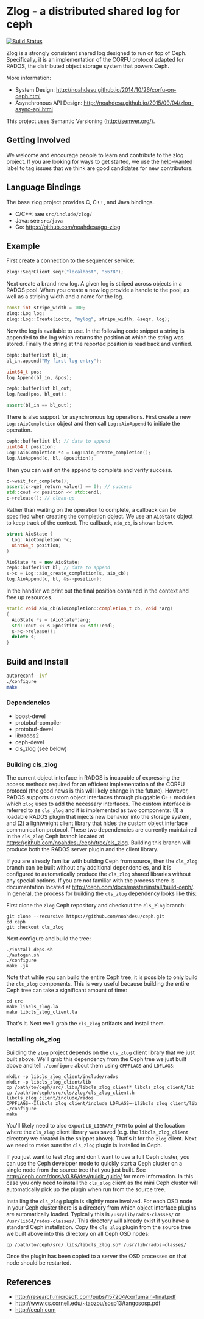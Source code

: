 # Zlog - a distributed shared log for ceph

[![Build Status](https://travis-ci.org/noahdesu/zlog.svg?branch=master)](https://travis-ci.org/noahdesu/zlog)

Zlog is a strongly consistent shared log designed to run on top of Ceph.
Specifically, it is an implementation of the CORFU protocol adapted for RADOS,
the distributed object storage system that powers Ceph.

More information:

* System Design: http://noahdesu.github.io/2014/10/26/corfu-on-ceph.html
* Asynchronous API Design: http://noahdesu.github.io/2015/09/04/zlog-async-api.html

This project uses Semantic Versioning (http://semver.org/).

## Getting Involved

We welcome and encourage people to learn and contribute to the zlog project. If you are looking for ways to get started, we use the [help-wanted](https://github.com/noahdesu/zlog/issues?q=is%3Aissue+is%3Aopen+label%3A%22help+wanted%22) label to tag issues that we think are good candidates for new contributors.

## Language Bindings

The base zlog project provides C, C++, and Java bindings.

* C/C++: see `src/include/zlog/`
* Java: see `src/java`
* Go: https://github.com/noahdesu/go-zlog

## Example

First create a connection to the sequencer service:

```c++
zlog::SeqrClient seqr("localhost", "5678");
```

Next create a brand new log. A given log is striped across objects in a RADOS
pool.  When you create a new log provide a handle to the pool, as well as a
striping width and a name for the log.

```c++
const int stripe_width = 100;
zlog::Log log;
zlog::Log::Create(ioctx, "mylog", stripe_width, &seqr, log);
```

Now the log is available to use. In the following code snippet a string is
appended to the log which returns the position at which the string was stored.
Finally the string at the reported position is read back and verified.

```c++
ceph::bufferlist bl_in;
bl_in.append("My first log entry");

uint64_t pos;
log.Append(bl_in, &pos);

ceph::bufferlist bl_out;
log.Read(pos, bl_out);

assert(bl_in == bl_out);
```

There is also support for asynchronous log operations. First create a new `Log::AioCompletion` object and then call `Log::AioAppend` to initiate the operation.

```c++
ceph::bufferlist bl; // data to append
uint64_t position;
Log::AioCompletion *c = Log::aio_create_completion();
log.AioAppend(c, bl, &position);
```

Then you can wait on the append to complete and verify success.

```c++
c->wait_for_complete();
assert(c->get_return_value() == 0); // success
std::cout << position << std::endl;
c->release(); // clean-up
```

Rather than waiting on the operation to complete, a callback can be specified when creating the completion object. We use an `AioState` object to keep track of the context. The callback, `aio_cb`, is shown below.

```c++
struct AioState {
  Log::AioCompletion *c;
  uint64_t position;
}

AioState *s = new AioState;
ceph::bufferlist bl; // data to append
s->c = Log::aio_create_completion(s, aio_cb);
log.AioAppend(c, bl, &s->position);
```

In the handler we print out the final position contained in the context and free up resources.

```c++
static void aio_cb(AioCompletion::completion_t cb, void *arg)
{
  AioState *s = (AioState*)arg;
  std::cout << s->position << std::endl;
  s->c->release();
  delete s;
}
```

## Build and Install

```bash
autoreconf -ivf
./configure
make
```

### Dependencies

* boost-devel
* protobuf-compiler
* protobuf-devel
* librados2
* ceph-devel
* cls_zlog (see below)

### Building cls_zlog

The current object interface in RADOS is incapable of expressing the access
methods required for an efficient implementation of the CORFU protocol (the
good news is this will likely change in the future).  However, RADOS
supports custom object interfaces through pluggable C++ modules which `zlog`
uses to add the necessary interfaces. The custom interface is referred to as
`cls_zlog` and it is implemented as two components: (1) a loadable RADOS
plugin that injects new behavior into the storage system, and (2) a
lightweight client library that hides the custom object interface
communication protocol. These two dependencies are currently maintained in the
`cls_zlog` Ceph branch located at
https://github.com/noahdesu/ceph/tree/cls_zlog. Building this branch will
produce both the RADOS server plugin and the client library.

If you are already familiar with building Ceph from source, then the
`cls_zlog` branch can be built without any additional dependencies, and it is
configured to automatically produce the `cls_zlog` shared libraries without
any special options. If you are not familiar with the process there is
documentation located at http://ceph.com/docs/master/install/build-ceph/. In
general, the process for building the `cls_zlog` dependency looks like this:

First clone the `zlog` Ceph repository and checkout the `cls_zlog` branch:

```
git clone --recursive https://github.com/noahdesu/ceph.git
cd ceph
git checkout cls_zlog
```

Next configure and build the tree:

```
./install-deps.sh
./autogen.sh
./configure
make -j4
```

Note that while you can build the entire Ceph tree, it is possible to only
build the `cls_zlog` components. This is very useful because building the
entire Ceph tree can take a significant amount of time:

```
cd src
make libcls_zlog.la
make libcls_zlog_client.la
```

That's it. Next we'll grab the `cls_zlog` artifacts and install them.

### Installing cls_zlog

Building the `zlog` project depends on the `cls_zlog` client library that we
just built above. We'll grab this dependency from the Ceph tree we just built
above and tell `./configure` about them using `CPPFLAGS` and `LDFLAGS`:

```
mkdir -p libcls_zlog_client/include/rados
mkdir -p libcls_zlog_client/lib
cp /path/to/ceph/src/.libs/libcls_zlog_client* libcls_zlog_client/lib
cp /path/to/ceph/src/cls/zlog/cls_zlog_client.h libcls_zlog_client/include/rados
CPPFLAGS=-Ilibcls_zlog_client/include LDFLAGS=-Llibcls_zlog_client/lib ./configure
make
```

You'll likely need to also export `LD_LIBRARY_PATH` to point at the location
where the `cls_zlog` client library was saved (e.g. the `libcls_zlog_client`
        directory we created in the snippet above). That's it for the `zlog`
client. Next we need to make sure the `cls_zlog` plugin is installed in Ceph.

If you just want to test `zlog` and don't want to use a full Ceph cluster, you
can use the Ceph developer mode to quickly start a Ceph cluster on a single
node from the source tree that you just built. See
http://ceph.com/docs/v0.86/dev/quick_guide/ for more information. In this case
you only need to install the `cls_zlog` client as the mini Ceph cluster will
automatically pick up the plugin when run from the source tree.

Installing the `cls_zlog` plugin is slightly more involved. For each OSD node
in your Ceph cluster there is a directory from which object interface plugins
are automatically loaded. Typically this is `/usr/lib/rados-classes/` or
`/usr/lib64/rados-classes/`. This directory will already exist if you have a
standard Ceph installation. Copy the `cls_zlog` plugin from the source tree we
built above into this directory on all Ceph OSD nodes:

```
cp /path/to/ceph/src/.libs/libcls_zlog.so* /usr/lib/rados-classes/
```

Once the plugin has been copied to a server the OSD processes on that node
should be restarted.

## References

* http://research.microsoft.com/pubs/157204/corfumain-final.pdf
* http://www.cs.cornell.edu/~taozou/sosp13/tangososp.pdf
* http://ceph.com
